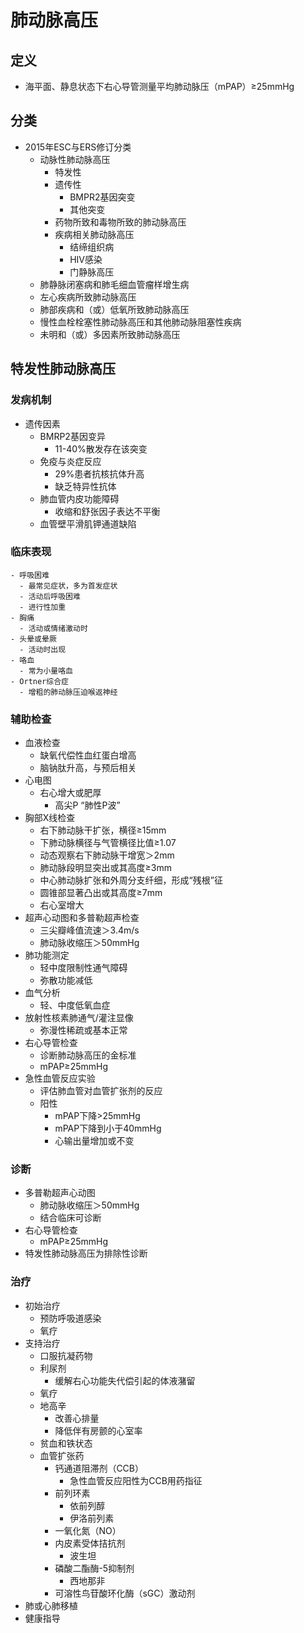 # 肺动脉高压
## 定义
- 海平面、静息状态下右心导管测量平均肺动脉压（mPAP）≥25mmHg
## 分类
- 2015年ESC与ERS修订分类
  - 动脉性肺动脉高压
    - 特发性
    - 遗传性
      - BMPR2基因突变
      - 其他突变
    - 药物所致和毒物所致的肺动脉高压
    - 疾病相关肺动脉高压
      - 结缔组织病
      - HIV感染
      - 门静脉高压
  - 肺静脉闭塞病和肺毛细血管瘤样增生病
  - 左心疾病所致肺动脉高压
  - 肺部疾病和（或）低氧所致肺动脉高压
  - 慢性血栓栓塞性肺动脉高压和其他肺动脉阻塞性疾病
  - 未明和（或）多因素所致肺动脉高压 
## 特发性肺动脉高压
### 发病机制
- 遗传因素
  -  BMRP2基因变异
     -  11-40%散发存在该突变
  - 免疫与炎症反应
    - 29%患者抗核抗体升高
    - 缺乏特异性抗体
  - 肺血管内皮功能障碍
    - 收缩和舒张因子表达不平衡
  - 血管壁平滑肌钾通道缺陷

### 临床表现
    - 呼吸困难
      - 最常见症状，多为首发症状
      - 活动后呼吸困难
      - 进行性加重
    - 胸痛
      - 活动或情绪激动时
    - 头晕或晕厥
      - 活动时出现
    - 咯血
      - 常为小量咯血
    - Ortner综合症
      - 增粗的肺动脉压迫喉返神经

  ### 辅助检查
  - 血液检查
    - 缺氧代偿性血红蛋白增高
    - 脑钠肽升高，与预后相关
  - 心电图
    - 右心增大或肥厚
      - 高尖P “肺性P波”
  - 胸部X线检查
    - 右下肺动脉干扩张，横径≥15mm
    - 下肺动脉横径与气管横径比值≥1.07
    - 动态观察右下肺动脉干增宽＞2mm
    - 肺动脉段明显突出或其高度≥3mm
    - 中心肺动脉扩张和外周分支纤细，形成“残根”征
    - 圆锥部显著凸出或其高度≥7mm
    - 右心室增大
  - 超声心动图和多普勒超声检查
    - 三尖瓣峰值流速＞3.4m/s
    - 肺动脉收缩压＞50mmHg
  - 肺功能测定
    - 轻中度限制性通气障碍
    - 弥散功能减低
  - 血气分析
    - 轻、中度低氧血症
  - 放射性核素肺通气/灌注显像
    - 弥漫性稀疏或基本正常
  - 右心导管检查
    - 诊断肺动脉高压的金标准
    - mPAP≥25mmHg
  - 急性血管反应实验
    - 评估肺血管对血管扩张剂的反应
    - 阳性
      - mPAP下降>25mmHg
      - mPAP下降到小于40mmHg
      - 心输出量增加或不变

  ### 诊断
  - 多普勒超声心动图
    - 肺动脉收缩压＞50mmHg
    - 结合临床可诊断
  - 右心导管检查
    - mPAP≥25mmHg
  - 特发性肺动脉高压为排除性诊断
  ### 治疗
  - 初始治疗
    - 预防呼吸道感染
    - 氧疗
  - 支持治疗
    - 口服抗凝药物
    - 利尿剂
      - 缓解右心功能失代偿引起的体液潴留
    - 氧疗
    - 地高辛
      - 改善心排量
      - 降低伴有房颤的心室率
    - 贫血和铁状态
    - 血管扩张药
      - 钙通道阻滞剂（CCB）
        - 急性血管反应阳性为CCB用药指征
      - 前列环素
        - 依前列醇
        - 伊洛前列素
      - 一氧化氮（NO）
      - 内皮素受体拮抗剂
        - 波生坦
      - 磷酸二酯酶-5抑制剂
        - 西地那非
      - 可溶性鸟苷酸环化酶（sGC）激动剂
  - 肺或心肺移植
  - 健康指导